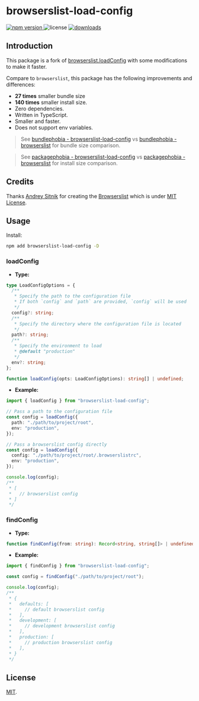 # browserslist-load-config

<p>
  <a href="https://npmjs.com/package/browserslist-load-config">
   <img src="https://img.shields.io/npm/v/browserslist-load-config?style=flat-square&colorA=564341&colorB=EDED91" alt="npm version" />
  </a>
  <img src="https://img.shields.io/badge/License-MIT-blue.svg?style=flat-square&colorA=564341&colorB=EDED91" alt="license" />
  <a href="https://npmcharts.com/compare/browserslist-load-config?minimal=true"><img src="https://img.shields.io/npm/dm/browserslist-load-config.svg?style=flat-square&colorA=564341&colorB=EDED91" alt="downloads" /></a>
</p>

## Introduction

This package is a fork of [browserslist.loadConfig](https://github.com/browserslist/browserslist) with some modifications to make it faster.

Compare to `browserslist`, this package has the following improvements and differences:

- **27 times** smaller bundle size
- **140 times** smaller install size.
- Zero dependencies.
- Written in TypeScript.
- Smaller and faster.
- Does not support env variables.

> See [bundlephobia - browserslist-load-config](https://bundlephobia.com/package/browserslist-load-config) vs [bundlephobia - browserslist](https://bundlephobia.com/package/browserslist) for bundle size comparison.

> See [packagephobia - browserslist-load-config](https://packagephobia.com/result?p=browserslist-load-config) vs [packagephobia - browserslist](https://packagephobia.com/result?p=browserslist) for install size comparison.

## Credits

Thanks [Andrey Sitnik](https://github.com/ai) for creating the [Browserslist](https://github.com/browserslist/browserslist) which is under [MIT License](https://github.com/browserslist/browserslist/blob/main/LICENSE).

## Usage

Install:

```bash
npm add browserslist-load-config -D
```

### loadConfig

- **Type:**

```ts
type LoadConfigOptions = {
  /**
   * Specify the path to the configuration file
   * If both `config` and `path` are provided, `config` will be used
   */
  config?: string;
  /**
   * Specify the directory where the configuration file is located
   */
  path?: string;
  /**
   * Specify the environment to load
   * @default "production"
   */
  env?: string;
};

function loadConfig(opts: LoadConfigOptions): string[] | undefined;
```

- **Example:**

```ts
import { loadConfig } from "browserslist-load-config";

// Pass a path to the configuration file
const config = loadConfig({
  path: "./path/to/project/root",
  env: "production",
});

// Pass a browserslist config directly
const config = loadConfig({
  config: "./path/to/project/root/.browserslistrc",
  env: "production",
});

console.log(config);
/**
 * [
 *   // browserslist config
 * ]
 */
```

### findConfig

- **Type:**

```ts
function findConfig(from: string): Record<string, string[]> | undefined;
```

- **Example:**

```ts
import { findConfig } from "browserslist-load-config";

const config = findConfig("./path/to/project/root");

console.log(config);
/**
 * {
 *   defaults: [
 *     // default browserslist config
 *   ],
 *   development: [
 *     // development browserslist config
 *   ],
 *   production: [
 *     // production browserslist config
 *   ],
 * }
 */
```

## License

[MIT](./LICENSE).
